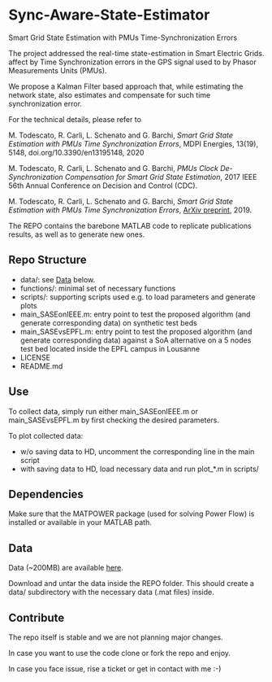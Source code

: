 # Sync-Aware-State-Estimator
Smart Grid State Estimation with PMUs Time-Synchronization Errors

The project addressed the real-time state-estimation in Smart Electric Grids.
affect by Time Synchronization errors in the GPS signal used to by 
Phasor Measurements Units (PMUs).

We propose a Kalman Filter based approach that, while estimating the 
network state, also estimates and compensate for such time synchronization
error.

For the technical details, please refer to

M. Todescato, R. Carli, L. Schenato and G. Barchi,
*Smart Grid State Estimation with PMUs Time Synchronization Errors*,
MDPI Energies, 13(19), 5148, doi.org/10.3390/en13195148, 2020

M. Todescato, R. Carli, L. Schenato and G. Barchi,
*PMUs Clock De-Synchronization Compensation for Smart Grid State Estimation*,
2017 IEEE 56th Annual Conference on Decision and Control (CDC).

M. Todescato, R. Carli, L. Schenato and G. Barchi,
*Smart Grid State Estimation with PMUs Time Synchronization Errors*,
[ArXiv preprint](https://arxiv.org/abs/1911.11664), 2019.

The REPO contains the barebone MATLAB code to replicate publications results,
as well as to generate new ones.


## Repo Structure

- data/: see [Data](#Data) below.
- functions/: minimal set of necessary functions
- scripts/: supporting scripts used e.g. to load parameters and generate plots
- main_SASEonIEEE.m: entry point to test the proposed algorithm (and generate corresponding data) on synthetic test beds
- main_SASEvsEPFL.m: entry point to test the proposed algorithm (and generate corresponding data) against a SoA alternative on a 5 nodes test bed located inside the EPFL campus in Lousanne
- LICENSE
- README.md


## Use

To collect data, simply run either main_SASEonIEEE.m or main_SASEvsEPFL.m by first checking the desired parameters.

To plot collected data:
- w/o saving data to HD, uncomment the corresponding line in the main script 
- with saving data to HD, load necessary data and run plot_*.m in scripts/ 


## Dependencies

Make sure that the MATPOWER package (used for solving Power Flow) is installed or available in your MATLAB path. 


## Data

Data (~200MB) are available [here](https://drive.google.com/file/d/1ZdVsxXF2aDUYXJlhVkWyLcQresYl3xlw/view?usp=sharing).

Download and untar the data inside the REPO folder. This should create a data/ subdirectory with the necessary 
data (.mat files) inside.


## Contribute

The repo itself is stable and we are not planning major changes. 

In case you want to use the code clone or fork the repo and enjoy.

In case you face issue, rise a ticket or get in contact with me :-)
